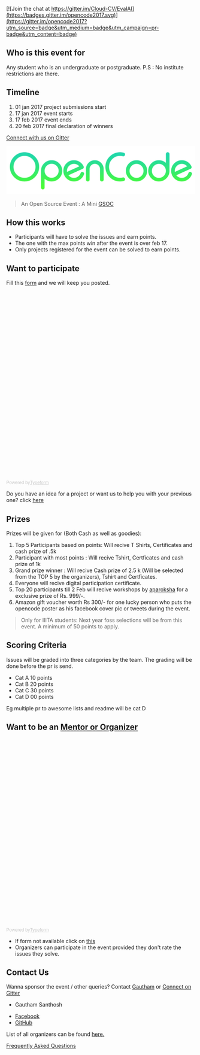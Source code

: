 


[![Join the chat at https://gitter.im/Cloud-CV/EvalAI](https://badges.gitter.im/opencode2017.svg)](https://gitter.im/opencode2017?utm_source=badge&utm_medium=badge&utm_campaign=pr-badge&utm_content=badge)


Who is this event for
----
Any student who is an undergraduate or postgraduate.
P.S : No institute restrictions are there.

Timeline
--------
1. 01 jan 2017 project submissions start
2. 17 jan 2017 event starts
3. 17 feb 2017 event ends
4. 20 feb 2017 final declaration of winners


[Connect with us on Gitter](https://gitter.im/opencode2017)


![alt text](Logo.png)

> An Open Source Event : A Mini [GSOC](https://en.wikipedia.org/wiki/Google_Summer_of_Code)

<!-- ![alt text](https://fossiiita.github.io/opencode/Poster.jpg) -->

How this works
-----------

* Participants will have to solve the issues and earn points.
* The one with the max points win after the event is over feb 17.
* Only projects registered for the event can be solved to earn points.


Want to participate
-----------------

Fill this [form](https://goo.gl/JlltzF) and we will keep you posted.

<!-- Change the width and height values to suit you best -->
<div class="typeform-widget" data-url="https://kaustubhshams.typeform.com/to/nDUY6H" data-text="OpenCode" style="width:100%;height:500px;"></div>
<script>(function(){var qs,js,q,s,d=document,gi=d.getElementById,ce=d.createElement,gt=d.getElementsByTagName,id='typef_orm',b='https://s3-eu-west-1.amazonaws.com/share.typeform.com/';if(!gi.call(d,id)){js=ce.call(d,'script');js.id=id;js.src=b+'widget.js';q=gt.call(d,'script')[0];q.parentNode.insertBefore(js,q)}})()</script>
<div style="font-family: Sans-Serif;font-size: 12px;color: #999;opacity: 0.5; padding-top: 5px;">Powered by<a href="https://www.typeform.com/examples/?utm_campaign=vq7M6d&amp;utm_source=typeform.com-6014802-Basic&amp;utm_medium=typeform&amp;utm_content=typeform-embedded-poweredbytypeform&amp;utm_term=EN" style="color: #999" target="_blank">Typeform</a></div>



Do you have an idea for a project or want us to help you with your previous one?
click [here](https://fossiiita.github.io/opencode/projects)

Prizes
------
Prizes will be given for (Both Cash as well as goodies):

1. Top 5 Participants based on points: Will recive T Shirts, Certificates and cash prize of .5k
2. Participant with most points : Will recive Tshirt, Certficates and cash prize of 1k
3. Grand prize winner : Will recive Cash prize of 2.5 k (Will be selected from the TOP 5 by the organizers), Tshirt and Certficates.
4. Everyone will recive digital participation certificate.
5. Top 20 participants till 2 Feb will recive workshops by [aparoksha](https://aparoksha.iiita.ac.in/) for a exclusive prize of Rs. 999/-.
6. Amazon gift voucher worth  Rs 300/- for one lucky person who puts the opencode poster as his facebook cover pic or tweets during the event. 

> Only for IIITA students: Next year foss selections will be from this event. A minimum of 50 points to apply.

Scoring Criteria
----------------------

Issues will be graded into three categories by the team.
The grading will be done before the pr is send.

* Cat A 10 points
* Cat B 20 points
* Cat C 30 points
* Cat D 00 points

Eg multiple pr to awesome lists and readme will be cat D

Want to be an [Mentor or Organizer](https://fossiiita.github.io/opencode/organisers)
------
<!-- Change the width and height values to suit you best -->
<div class="typeform-widget" data-url="https://himanshub16.typeform.com/to/vq7M6d" data-text="OpenCode" style="width:100%;height:500px;"></div>
<script>(function(){var qs,js,q,s,d=document,gi=d.getElementById,ce=d.createElement,gt=d.getElementsByTagName,id='typef_orm',b='https://s3-eu-west-1.amazonaws.com/share.typeform.com/';if(!gi.call(d,id)){js=ce.call(d,'script');js.id=id;js.src=b+'widget.js';q=gt.call(d,'script')[0];q.parentNode.insertBefore(js,q)}})()</script>
<div style="font-family: Sans-Serif;font-size: 12px;color: #999;opacity: 0.5; padding-top: 5px;">Powered by<a href="https://www.typeform.com/examples/?utm_campaign=vq7M6d&amp;utm_source=typeform.com-6014802-Basic&amp;utm_medium=typeform&amp;utm_content=typeform-embedded-poweredbytypeform&amp;utm_term=EN" style="color: #999" target="_blank">Typeform</a></div>

* If form not available click on [this](https://goo.gl/gmnQb8)
* Organizers can participate in the event provided they don't rate the issues they solve.


Contact Us
---------------------------
Wanna sponsor the event / other queries?
Contact [Gautham](https://facebook.com/gauthamzz) or [Connect on Gitter](https://gitter.im/opencode2017)

- Gautham Santhosh
 * [Facebook](https://facebook.com/gauthamzz)
 * [GitHub](https://github.com/gauthamzz)

List of all organizers can be found [here.](https://fossiiita.github.io/opencode/organisers)

[Frequently Asked Questions](https://fossiiita.github.io/opencode/faq)
